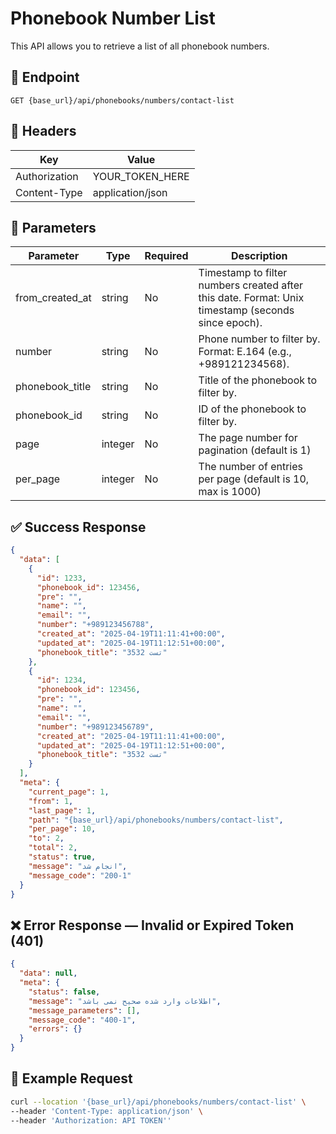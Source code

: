 # Phonebook Number List
This API allows you to retrieve a list of all phonebook numbers.

## 📍 Endpoint

```
GET {base_url}/api/phonebooks/numbers/contact-list
```

## 🧾 Headers

| Key | Value |
| --- | ----- |
| Authorization | YOUR_TOKEN_HERE |
| Content-Type | application/json |

## 📝 Parameters

| Parameter | Type | Required | Description |
| --------- | ---- |----------| ----------- |
| from_created_at   | string | No       | Timestamp to filter numbers created after this date. Format: Unix timestamp (seconds since epoch). |
| number            | string | No       | Phone number to filter by. Format: E.164 (e.g., +989121234568). |
| phonebook_title   | string | No       | Title of the phonebook to filter by. |
| phonebook_id      | string | No       | ID of the phonebook to filter by. |
| page      | integer | No       | The page number for pagination (default is 1)               |
| per_page  | integer | No       | The number of entries per page (default is 10, max is 1000) |

## ✅ Success Response

```json
{
  "data": [
    {
      "id": 1233,
      "phonebook_id": 123456,
      "pre": "",
      "name": "",
      "email": "",
      "number": "+989123456788",
      "created_at": "2025-04-19T11:11:41+00:00",
      "updated_at": "2025-04-19T11:12:51+00:00",
      "phonebook_title": "تست 3532"
    },
    {
      "id": 1234,
      "phonebook_id": 123456,
      "pre": "",
      "name": "",
      "email": "",
      "number": "+989123456789",
      "created_at": "2025-04-19T11:11:41+00:00",
      "updated_at": "2025-04-19T11:12:51+00:00",
      "phonebook_title": "تست 3532"
    }
  ],
  "meta": {
    "current_page": 1,
    "from": 1,
    "last_page": 1,
    "path": "{base_url}/api/phonebooks/numbers/contact-list",
    "per_page": 10,
    "to": 2,
    "total": 2,
    "status": true,
    "message": "انجام شد",
    "message_code": "200-1"
  }
}
```

## ❌ Error Response — Invalid or Expired Token (401)

```json
{
  "data": null,
  "meta": {
    "status": false,
    "message": "اطلاعات وارد شده صحیح نمی باشد",
    "message_parameters": [],
    "message_code": "400-1",
    "errors": {}
  }
}
```

## 🧪 Example Request

```bash
curl --location '{base_url}/api/phonebooks/numbers/contact-list' \
--header 'Content-Type: application/json' \
--header 'Authorization: API TOKEN''
```
